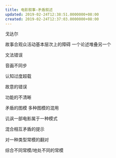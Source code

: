 ```yaml
---
title: 电影叙事-矛盾叙述
updated: 2019-02-24T12:38:51.0000000+08:00
created: 2019-02-24T12:37:03.0000000+08:00
---
```


戈达尔

故事合观众活动基本层次上的障碍
一个论述堆叠另一个

文法错误

音画不同步

认知过度超载

故意的错误

功能的不清晰

矛盾的图模
多种图模的混用

讥讽一部电影属于一种模式

混合相互矛盾的提示

对一种类型常模的翻对

综合不同常模/地处不同的常模
